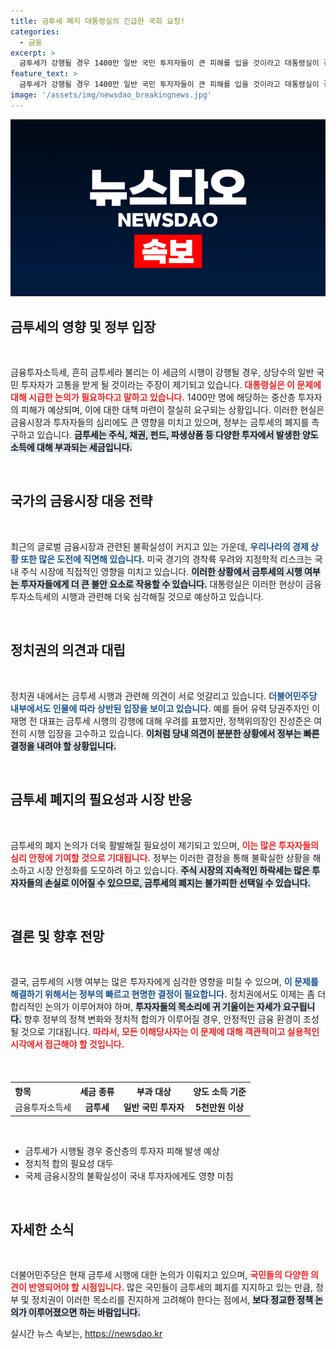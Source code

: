 ```yaml
---
title: 금투세 폐지 대통령실의 긴급한 국회 요청!
categories:
  - 금융
excerpt: >
  금투세가 강행될 경우 1400만 일반 국민 투자자들이 큰 피해를 입을 것이라고 대통령실이 경고했습니다. 정부는 조속한 금투세 폐지를 촉구하며, 국회 논의에 대한 압박을 강화하고 있습니다. 과연 금투세의 향후 운명은? 클릭해 확인해보세요!
feature_text: >
  금투세가 강행될 경우 1400만 일반 국민 투자자들이 큰 피해를 입을 것이라고 대통령실이 경고했습니다. 정부는 조속한 금투세 폐지를 촉구하며, 국회 논의에 대한 압박을 강화하고 있습니다. 과연 금투세의 향후 운명은? 클릭해 확인해보세요!
image: '/assets/img/newsdao_breakingnews.jpg'
---
```


<p><img src="/assets/img/newsdao_breakingnews.jpg" alt="flaretime 속보" /></p>

<h2 data-ke-size="size26">금투세의 영향 및 정부 입장</h2>

<p data-ke-size="size16">&nbsp;</p>

<p>금융투자소득세, 흔히 금투세라 불리는 이 세금의 시행이 강행될 경우, 상당수의 일반 국민 투자자가 고통을 받게 될 것이라는 주장이 제기되고 있습니다. <b><span style="color: #ee2323;">대통령실은 이 문제에 대해 시급한 논의가 필요하다고 말하고 있습니다.</span></b> 1400만 명에 해당하는 중산층 투자자의 피해가 예상되며, 이에 대한 대책 마련이 절실히 요구되는 상황입니다. 이러한 현실은 금융시장과 투자자들의 심리에도 큰 영향을 미치고 있으며, 정부는 금투세의 폐지를 촉구하고 있습니다. <b><span style="background-color: #21538527;">금투세는 주식, 채권, 펀드, 파생상품 등 다양한 투자에서 발생한 양도 소득에 대해 부과되는 세금입니다.</span></b></p>

<p data-ke-size="size16">&nbsp;</p>

<h2 data-ke-size="size26">국가의 금융시장 대응 전략</h2>

<p data-ke-size="size16">&nbsp;</p>

<p>최근의 글로벌 금융시장과 관련된 불확실성이 커지고 있는 가운데, <b><span style="color: #1a5490;">우리나라의 경제 상황 또한 많은 도전에 직면해 있습니다.</span></b> 미국 경기의 경착륙 우려와 지정학적 리스크는 국내 주식 시장에 직접적인 영향을 미치고 있습니다. <b><span style="background-color: #21538527;">이러한 상황에서 금투세의 시행 여부는 투자자들에게 더 큰 불안 요소로 작용할 수 있습니다.</span></b> 대통령실은 이러한 현상이 금융투자소득세의 시행과 관련해 더욱 심각해질 것으로 예상하고 있습니다. </p>

<p data-ke-size="size16">&nbsp;</p>

<h2 data-ke-size="size26">정치권의 의견과 대립</h2>

<p data-ke-size="size16">&nbsp;</p>

<p>정치권 내에서는 금투세 시행과 관련해 의견이 서로 엇갈리고 있습니다. <b><span style="color: #1a5490;">더불어민주당 내부에서도 인물에 따라 상반된 입장을 보이고 있습니다.</span></b> 예를 들어 유력 당권주자인 이재명 전 대표는 금투세 시행의 강행에 대해 우려를 표했지만, 정책위의장인 진성준은 여전히 시행 입장을 고수하고 있습니다. <b><span style="background-color: #21538527;">이처럼 당내 의견이 분분한 상황에서 정부는 빠른 결정을 내려야 할 상황입니다.</span></b></p>

<p data-ke-size="size16">&nbsp;</p>

<h2 data-ke-size="size26">금투세 폐지의 필요성과 시장 반응</h2>

<p data-ke-size="size16">&nbsp;</p>

<p>금투세의 폐지 논의가 더욱 활발해질 필요성이 제기되고 있으며, <b><span style="color: #ee2323;">이는 많은 투자자들의 심리 안정에 기여할 것으로 기대됩니다.</span></b> 정부는 이러한 결정을 통해 불확실한 상황을 해소하고 시장 안정화를 도모하려 하고 있습니다. <b><span style="background-color: #21538527;">주식 시장의 지속적인 하락세는 많은 투자자들의 손실로 이어질 수 있으므로, 금투세의 폐지는 불가피한 선택일 수 있습니다.</span></b></p>

<p data-ke-size="size16">&nbsp;</p>

<h2 data-ke-size="size26">결론 및 향후 전망</h2>

<p data-ke-size="size16">&nbsp;</p>

<p>결국, 금투세의 시행 여부는 많은 투자자에게 심각한 영향을 미칠 수 있으며, <b><span style="color: #1a5490;">이 문제를 해결하기 위해서는 정부의 빠르고 현명한 결정이 필요합니다.</span></b> 정치권에서도 이제는 좀 더 합리적인 논의가 이루어져야 하며, <b><span style="background-color: #21538527;">투자자들의 목소리에 귀 기울이는 자세가 요구됩니다.</span></b> 향후 정부의 정책 변화와 정치적 합의가 이루어질 경우, 안정적인 금융 환경이 조성될 것으로 기대됩니다. <b><span style="color: #ee2323;">따라서, 모든 이해당사자는 이 문제에 대해 객관적이고 실용적인 시각에서 접근해야 할 것입니다.</span></b></p>

<p data-ke-size="size16">&nbsp;</p>

<table style="width: 100%; border-collapse: collapse; margin-top: 20px;">
  <tr>
    <th style="text-align: left;">항목</th>
    <th style="text-align: center; height: 17px;"><b>세금 종류</b></th>
    <th style="text-align: center; height: 17px;"><b>부과 대상</b></th>
    <th style="text-align: center; height: 17px;"><b>양도 소득 기준</b></th>
  </tr>
  <tr>
    <td style="text-align: left;">금융투자소득세</td>
    <td style="text-align: center; height: 17px;"><b>금투세</b></td>
    <td style="text-align: center; height: 17px;"><b>일반 국민 투자자</b></td>
    <td style="text-align: center; height: 17px;"><b>5천만원 이상</b></td>
  </tr>
</table>

<p data-ke-size="size16">&nbsp;</p>

<ul>
  <li>금투세가 시행될 경우 중산층의 투자자 피해 발생 예상</li>
  <li>정치적 합의 필요성 대두</li>
  <li>국제 금융시장의 불확실성이 국내 투자자에게도 영향 미침</li>
</ul> 

<p data-ke-size="size16">&nbsp;</p> 

<h2 data-ke-size="size26">자세한 소식</h2>

<p data-ke-size="size16">&nbsp;</p>

<p>더불어민주당은 현재 금투세 시행에 대한 논의가 이뤄지고 있으며, <b><span style="color: #ee2323;">국민들의 다양한 의견이 반영되어야 할 시점입니다.</span></b> 많은 국민들이 금투세의 폐지를 지지하고 있는 만큼, 정부 및 정치권이 이러한 목소리를 진지하게 고려해야 한다는 점에서, <b><span style="background-color: #21538527;">보다 정교한 정책 논의가 이루어졌으면 하는 바람입니다.</span></b></p>
실시간 뉴스 속보는, <a href="https://newsdao.kr" rel="dofollow">https://newsdao.kr</a>


